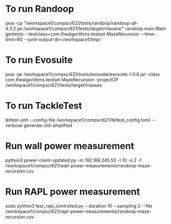 # To run Randoop

java -cp "/workspace1/compsci621/tools/randoop/randoop-all-4.3.2.jar:/workspace1/compsci621/tests/target/classes/" randoop.main.Main gentests --testclass=com.thealgorithms.testset.MazeRecursion --time-limit=60 --junit-output-dir=/workspace1/tmp/

# To run Evosuite

java -jar /workspace1/compsci621/tools/evosuite/evosuite-1.0.6.jar -class com.thealgorithms.testset.MazeRecursion -projectCP /workspace1/compsci621/tests/target/classes

# To run TackleTest

tkltest-unit --config-file /workspace1/compsci621/tkltest_config.toml --verbose generate ctd-amplified

# Run wall power measurement
python3 power-client-updated.py -m 192.168.245.53 -t 10 -s 2 -f /workspace1/compsci621/wall-power-measurements/randoop-maze-recursion.csv

# Run RAPL power measurement
sudo python3 test_rapl_controlled.py --duration 10 --sampling 2 --file /workspace1/compsci621/rapl-power-measurements/randoop-maze-recursion.csv

